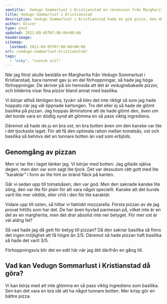 ```yaml
---
seotitle:  Vedugn Sommarlust i Kristianstad en recension från Margherita.se
title: Vedugn Sommarlust i Kristianstad
description: Vedugn Sommarlust i Kristianstad hade en god pizza, men det fanns goda möjligheter till förbättring med enkla medel. Men ett bra val för bra pris.
author: Oliver
type: post
updated: 2021-09-05T07:00:00+00:00
headerimage:
sitemap:
  lastmod: 2021-09-05T07:00:00+00:00
url: /vedugn-sommarlust-kristianstad/
tags:
  - "osby", "svensk stil"
---
```


När jag först skulle beställa en Margherita från Vedugn Sommarlust i Kristianstad, bara namnet gav ju en del förhoppningar, så hade jag höga förhoppningar. De skriver på sin hemsida att det är vedugnsbakade pizzor, och bilderna visar fina pizzor bland annat med basilika.

Vi börjar alltså tämligen bra, tyvärr så blev det inte riktigt så som jag hade hoppats när jag väl öppnade kartongen. Tro det eller ej så hade de glömt basilika på pizzan. Jag hoppas åtminstone att de hade glömt den, även om det borde vara en dödlig synd att glömma en så pass viktig ingrediens.

Däremot så hade de ju en bra ost, en bra botten även om den kanske var lite i det tjockaste laget. För att få den optimala ration mellan tomatsås, ost och basilika så behövs det en tunnare botten än vad som erbjöds.

## Genomgång av pizzan

Men vi tar lite i taget tänker jag. Vi börjar med botten: Jag gillade själva degen, men den var som sagt lite tjock. Det var dessutom rätt gott med lite ”karaktär” i form av lite hint av bränd fläck på kanten.

Går vi sedan upp till tomatsåsen, den var god. Men den saknade kanske lite sting, den var lite för plain för att vara något speciellt. Kanske att det kunde varit lite mer viktlök, eller chili i den för lite karaktär.

Vidare upp till osten, så hittar vi faktiskt mozzarella. Första pizzan av de jag provat hittills som har det. De har även hyvlad parmesan på, vilket inte är en del av en margherita, men det drar absolut inte ner betyget. För mer ost är väl aldrig fel?

Så vad hade jag då gett för betyg till pizzan? Då den saknar basilika så finns det ingen möjlighet att få högre än 2/5. Däremot så hade pizzan haft basilika så hade det varit 3/5.

Förhoppningsvis blir det en edit här när jag ätit därifrån en gång till.

## Vad kan Vedugn Sommarlust i Kristianstad då göra?

Vi kan börja med att inte glömma en så pass viktig ingrediens som basilika. Sen kan det vara en bra idé att ha något tunnare botten. Mer krisp gör en bättre pizza.
